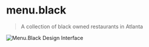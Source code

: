 # menu.black
> A collection of black owned restaurants in Atlanta

![Menu.Black Design Interface](https://github.com/ohiosveryown/menu.black-2020/blob/main/static/img/art.jpg)
